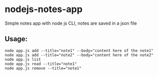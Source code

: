 # nodejs-notes-app

Simple notes app with node js CLI, notes are saved in a json file

## Usage:
```
node app.js add --title="note1" --body="content here of the note1"
node app.js add --title="note2" --body="content here of the note2"
node app.js list
node app.js read --title="note1"
node app.js remove --title="note1"
```